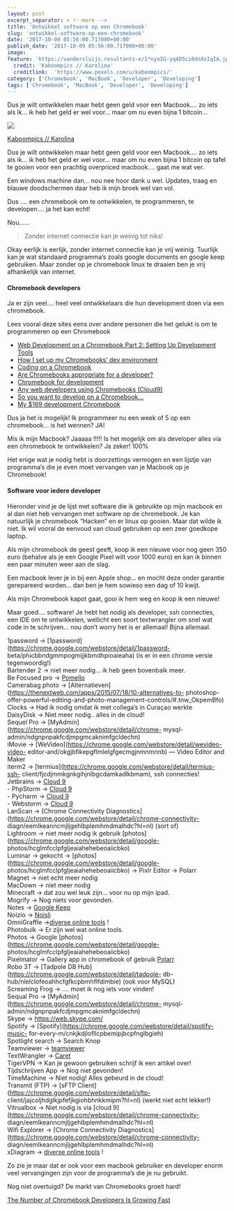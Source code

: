 ```yaml
---
layout: post
excerpt_separator: < !--more -->
title: 'Ontwikkel software op een Chromebook'
slug: 'ontwikkel-software-op-een-chromebook'
date: '2017-10-09 05:56:00.717000+00:00'
publish_date: '2017-10-09 05:56:00.717000+00:00'
image:
feature: 'https://vandersluijs.resultants-e/1*nyoIG-yq4D5ci0dnXsIqIA.jpeg'
  credit: 'Kaboompics // Karolina'
  creditlink:  'https://www.pexels.com/u/kaboompics/'
category: ['Chromebook', 'MacBook', 'Developer', 'Developing']
tags: ['Chromebook', 'MacBook', 'Developer', 'Developing']
---
```

Dus je wilt ontwikkelen maar hebt geen geld voor een Macbook…. zo iets als ik…
ik heb het geld er wel voor… maar om nu even bijna 1 bitcoin…

![](https://vandersluijs.resultants-e/1*nyoIG-yq4D5ci0dnXsIqIA.jpeg)

[Kaboompics // Karolina](https://www.pexels.com/u/kaboompics/)

Dus je wilt ontwikkelen maar hebt geen geld voor een Macbook…. zo iets als ik…
ik heb het geld er wel voor… maar om nu even bijna 1 bitcoin op tafel te
gooien voor een prachtig overpriced macbook…. gaat me wat ver.

Een windows machine dan… nou nee hoor dank u wel. Updates, traag en blauwe
doodschermen daar heb ik mijn broek wel van vol.

Dus …. een chromebook om te ontwikkelen, te programmeren, te developen…. ja
het kan echt!

Nou……

> Zonder internet connectie kan je weinig tot niks!

Okay eerlijk is eerlijk, zonder internet connectie kan je vrij weinig.
Tuurlijk kan je wat standaard programma’s zoals google documents en google
keep gebruiken. Maar zonder op je chromebook linux te draaien ben je vrij
afhankelijk van internet.

#### Chromebook developers

Ja er zijn veel…. heel veel ontwikkelaars die hun development doen via een
chromebook.

Lees vooral deze sites eens over andere personen die het gelukt is om te
programmeren op een Chromebook

  * [Web Development on a Chromebook Part 2: Setting Up Development Tools](https://www.stuarthealey.com/web-development-on-a-chromebook-part-2-setting-up-development-tools/index.html)
  * [How I set up my Chromebooks’ dev environment](https://gist.github.com/rachelmyers/d7023ef34e58fe925f9c)
  * [Coding on a Chromebook](https://headmelted.com/coding-on-a-chromebook-84335cce96c8)
  * [Are Chromebooks appropriate for a developer?](https://www.quora.com/Are-Chromebooks-appropriate-for-a-developer-If-yes-which-one)
  * [Chromebook for development](https://teamtreehouse.com/community/chromebook-for-development)
  * [Any web developers using Chromebooks (Cloud9)](https://www.reddit.com/r/chromeos/comments/45u6l5/any_web_developers_using_chromebooks_cloud9/)
  * [So you want to develop on a Chromebook…](http://www.techrepublic.com/article/so-you-want-to-develop-on-a-chromebook/)
  * [My $169 development Chromebook](https://blog.lessonslearned.org/building-a-more-secure-development-chromebook/)

Dus ja het is mogelijk! Ik programmeer nu een week of 5 op een chromebook… is
het wennen? JA!

Mis ik mijn Macbook? Jaaaaa !!!!! Is het mogelijk om als developer alles via
een chromebook te ontwikkelen? Ja zeker! 100%

Het enige wat je nodig hebt is doorzettings vermogen en een lijstje van
programma’s die je even moet vervangen van je Macbook op je Chromebook!

#### Software voor iedere developer

Hieronder vind je de lijst met software die ik gebruikte op mijn macbook en al
dan niet heb vervangen met software op de chromebook. Je kan natuurlijk je
chromebook “Hacken” en er linux op gooien. Maar dat wilde ik niet. Ik wil
vooral de eenvoud van cloud gebruiken op een zeer goedkope laptop.

Als mijn chromebook de geest geeft, koop ik een nieuwe voor nog geen 350 euro
(behalve als je een Google Pixel wilt voor 1000 euro) en kan ik binnen een
paar minuten weer aan de slag.

Een macbook lever je in bij een Apple shop… en mocht deze onder garantie
gerepareerd worden… dan ben je hem sowieso een dag of 10 kwijt.

Als mijn Chromebook kapot gaat, gooi ik hem weg en koop ik een nieuwe!

Maar goed…. software! Je hebt het nodig als developer, ssh connecties, een IDE
om te ontwikkelen, wellicht een soort textwrangler om snel wat code in te
schrijven… nou don’t worry het is er allemaal! Bijna allemaal.

1password -> [1password](https://chrome.google.com/webstore/detail/1password-
beta/phicbbndgmmpogmijjkbmdhpioaieaha) (is er in een chrome versie
tegenwoordig!)  
Bartender 2 -> niet meer nodig… ik heb geen bovenbalk meer.  
Be Focused pro ->
[Pomello](https://chrome.google.com/webstore/detail/pomello/ahjnfakocpfoocnncbgmondnnnlfjide)  
Camerabag photo ->
[Alternatieven](https://thenextweb.com/apps/2015/07/18/10-alternatives-to-
photoshop-offer-powerful-editing-and-photo-management-controls/#.tnw_OkpemBfo)  
Clocks -> Had ik nodig omdat ik met collega’s in Curaçao werkte  
DaisyDisk -> Niet meer nodig.. alles in de cloud!  
Sequel Pro -> [MyAdmin](https://chrome.google.com/webstore/detail/chrome-
mysql-admin/ndgnpnpakfcdjmpgmcaknimfgcldechn)  
iMovie -> [WeVideo](https://chrome.google.com/webstore/detail/wevideo-video-
editor-and/okgjbfikepgflmlelgfgecmgjnmnmnnb) — Video Editor and Maker  
iterm2 -> [termius](https://chrome.google.com/webstore/detail/termius-ssh-
client/fjcdjmmkgnkgihjnlbgcdamkadlkbmam), ssh connecties!  
Jetbrains -> [Cloud 9](https://c9.io/)  
\- PhpStorm -> [Cloud 9](https://c9.io/)  
\- Pycharm -> [Cloud 9](https://c9.io/)  
\- Webstorm -> [Cloud 9](https://c9.io/)  
LanScan -> [Chrome Connectivity
Diagnostics](https://chrome.google.com/webstore/detail/chrome-connectivity-
diagn/eemlkeanncmjljgehlbplemhmdmalhdc?hl=nl) (sort of)  
Lightroom -> niet meer nodig ik gebruik
[photos](https://chrome.google.com/webstore/detail/google-
photos/hcglmfcclpfgljeaiahehebeoaiicbko)  
Luminar -> gekocht ->
[photos](https://chrome.google.com/webstore/detail/google-
photos/hcglmfcclpfgljeaiahehebeoaiicbko) -> Pixlr Editor -> Polarr  
Magnet -> niet echt meer nodig  
MacDown -> niet meer nodig  
Minecraft -> dat zou wel leuk zijn… voor nu op mijn ipad.  
Mogrify -> Nog niets voor gevonden.  
Notes -> [Google Keep](https://www.google.com/keep/)  
Noizio -> [Noisli](https://www.noisli.com/)  
OmniGraffle ->[diverse online
tools](https://www.google.nl/search?q=chromebook+diagram+app&rlz=1CAACAV_enNL758NL759&oq=chrome+book+diagram&aqs=chrome.2.69i57j0l5.5296j0j4&sourceid=chrome&ie=UTF-8)
!  
Photobulk -> Er zijn wel wat online tools.  
Photos -> Google [photos](https://chrome.google.com/webstore/detail/google-
photos/hcglmfcclpfgljeaiahehebeoaiicbko)  
Pixelmator -> Gallery app in chromebook of gebruik
[Polarr](https://www.polarr.co/chrome/0?platform=polarr&label=homepage_website)  
Robo 3T -> [Tadpole DB Hub](https://chrome.google.com/webstore/detail/tadpole-
db-hub/nlelclofeoahhcfgfkcpbmhflfdimbie) (ook voor MySQL)  
Screaming Frog -> …. moet ik nog iets voor vinden!  
Sequal Pro -> [MyAdmin](https://chrome.google.com/webstore/detail/chrome-
mysql-admin/ndgnpnpakfcdjmpgmcaknimfgcldechn)  
Skype -> <https://web.skype.com/>  
Spotify -> [Spotify](https://chrome.google.com/webstore/detail/spotify-music-
for-every-m/cnkjkdjlofllcpbemipjbcpfnglbgieh)  
Spotlight search -> Search Knop  
Teamviewer ->
[teamviewer](https://chrome.google.com/webstore/detail/teamviewer/oooiobdokpcfdlahlmcddobejikcmkfo?hl=nl)  
TextWrangler ->
[Caret](https://chrome.google.com/webstore/detail/caret/fljalecfjciodhpcledpamjachpmelml)  
TigerVPN -> Kan je gewoon gebruiken schrijf ik een artikel over!  
Tijdschrijven App -> Nog niet gevonden!  
TimeMachine -> Niet nodig! Alles gebeurd in de cloud!  
Transmit (FTP) -> [sFTP
Client](https://chrome.google.com/webstore/detail/sftp-
client/jajcoljhdglkjpfefjkgiohbhnkkmipm?hl=nl) (werkt niet echt lekker!)  
Vitrualbox -> Niet nodig is via [cloud
9](https://chrome.google.com/webstore/detail/chrome-connectivity-
diagn/eemlkeanncmjljgehlbplemhmdmalhdc?hl=nl)  
Wifi Explorer -> [Chrome Connectivity
Diagnostics](https://chrome.google.com/webstore/detail/chrome-connectivity-
diagn/eemlkeanncmjljgehlbplemhmdmalhdc?hl=nl)  
xDiagram -> [diverse online
tools](https://www.google.nl/search?q=chromebook+diagram+app&rlz=1CAACAV_enNL758NL759&oq=chrome+book+diagram&aqs=chrome.2.69i57j0l5.5296j0j4&sourceid=chrome&ie=UTF-8)
!

Zo zie je maar dat er ook voor een macbook gebruiker en developer enorm veel
vervangingen zijn voor de programma’s die je nu gebruikt.

Nog niet overtuigd? De markt van Chromebooks groeit hard!

[The Number of Chromebook Developers Is Growing
Fast](http://www.omgchrome.com/chromebook-developer-tools-codenvy-increase/)

